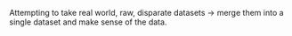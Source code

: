 Attempting to take real world, raw, disparate datasets -> merge them into a single dataset and make sense of the data. 